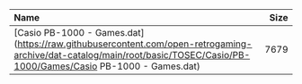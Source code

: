 |Name|Size|
|:---|---:|
|[Casio PB-1000 - Games.dat](https://raw.githubusercontent.com/open-retrogaming-archive/dat-catalog/main/root/basic/TOSEC/Casio/PB-1000/Games/Casio PB-1000 - Games.dat)|7679|
